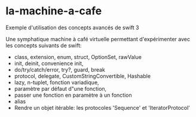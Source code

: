 # la-machine-a-cafe
Exemple d'utilisation des concepts avancés de swift 3

Une symphatique machine à café virtuelle permettant d'expérimenter avec les concepts suivants de swift:

 *  class, extension, enum, struct, OptionSet, rawValue
 *  init, deinit, convenience init,
 *  do/try/catch/error, try?, guard, break
 *  protocol, delegate, CustomStringConvertible, Hashable
 *  lazy, n-tuplet, fonction variadique,
 *  paramètre par défaut d"une fonction,
 * passer une fonction en paramètre à un fonction
 * alias
 * Rendre un objet itérable: les protocoles 'Sequence' et 'IteratorProtocol'
